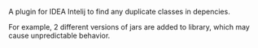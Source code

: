 A plugin for IDEA Intelij to find any duplicate classes in depencies.

For example, 2 different versions of jars are added to library, which may cause unpredictable behavior.

